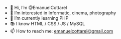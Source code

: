 - 👋 Hi, I’m @EmanuelCottarel
- 👀 I’m interested in Informatic, cinema, photography
- 🌱 I’m currently learning PHP
- 📚 I know HTML / CSS / JS / MySQL
- 📫 How to reach me: emanuelcottarel@gmail.com

<!---
EmanuelCottarel/EmanuelCottarel is a ✨ special ✨ repository because its `README.md` (this file) appears on your GitHub profile.
You can click the Preview link to take a look at your changes.
--->
